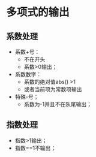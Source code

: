 # 多项式的输出

## 系数处理

- 系数+号：
  - 不在开头
  - 系数>0输出；
- 系数数字：
  - 系数的绝对值abs() >1
  - 或者当前项为常数项输出
- 特殊-号；
  - 系数为-1并且不在队尾输出；

## 指数处理

- 指数>1输出；
- 指数==1不输出；